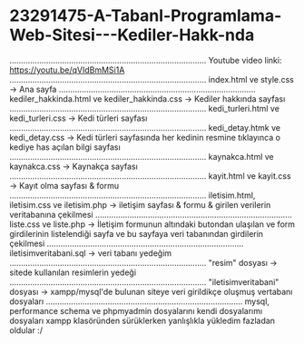 # 23291475-A-Tabanl-Programlama-Web-Sitesi---Kediler-Hakk-nda
......................................................................................
Youtube video linki:
https://youtu.be/qVIdBmMSi1A
......................................................................................
index.html ve style.css -> Ana sayfa
......................................................................................
kediler_hakkinda.html ve kediler_hakkinda.css -> Kediler hakkında sayfası
......................................................................................
kedi_turleri.html ve kedi_turleri.css -> Kedi türleri sayfası
......................................................................................
kedi_detay.htmk ve kedi_detay.css -> Kedi türleri sayfasında her kedinin resmine tıklayınca o kediye has açılan bilgi sayfası
......................................................................................
kaynakca.html ve kaynakca.css -> Kaynakça sayfası
......................................................................................
kayit.html ve kayit.css -> Kayıt olma sayfası & formu
......................................................................................
iletisim.html, iletisim.css ve iletisim.php -> iletişim sayfası & formu & girilen verilerin veritabanına çekilmesi
......................................................................................
liste.css ve liste.php -> İletişim formunun altındaki butondan ulaşılan ve form girdilerinin listelendiği sayfa ve bu sayfaya veri tabanından girdilerin çekilmesi
......................................................................................
iletisimveritabani.sql -> veri tabanı yedeğim 
......................................................................................
"resim" dosyası -> sitede kullanılan resimlerin yedeği
......................................................................................
"iletisimveritabani" dosyası -> xampp/mysql'de bulunan siteye veri girildikçe oluşmuş vertabanı dosyaları
......................................................................................
mysql, performance schema ve phpmyadmin dosyalarını kendi dosyalarımı dosyaları xampp klasöründen sürüklerken yanlışlıkla yükledim fazladan oldular :/

